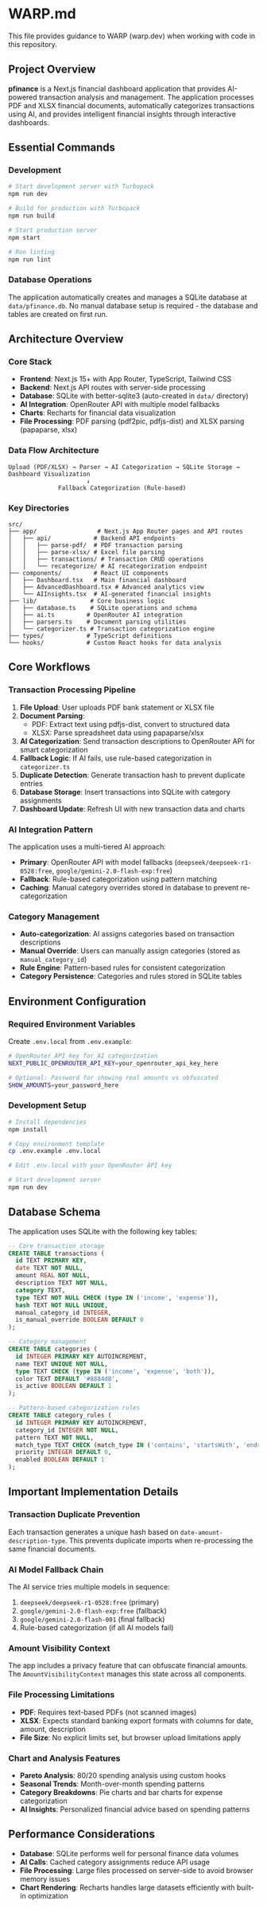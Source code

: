 # WARP.md

This file provides guidance to WARP (warp.dev) when working with code in this repository.

## Project Overview

**pfinance** is a Next.js financial dashboard application that provides AI-powered transaction analysis and management. The application processes PDF and XLSX financial documents, automatically categorizes transactions using AI, and provides intelligent financial insights through interactive dashboards.

## Essential Commands

### Development
```bash
# Start development server with Turbopack
npm run dev

# Build for production with Turbopack
npm run build

# Start production server
npm start

# Run linting
npm run lint
```

### Database Operations
The application automatically creates and manages a SQLite database at `data/pfinance.db`. No manual database setup is required - the database and tables are created on first run.

## Architecture Overview

### Core Stack
- **Frontend**: Next.js 15+ with App Router, TypeScript, Tailwind CSS
- **Backend**: Next.js API routes with server-side processing  
- **Database**: SQLite with better-sqlite3 (auto-created in `data/` directory)
- **AI Integration**: OpenRouter API with multiple model fallbacks
- **Charts**: Recharts for financial data visualization
- **File Processing**: PDF parsing (pdf2pic, pdfjs-dist) and XLSX parsing (papaparse, xlsx)

### Data Flow Architecture
```
Upload (PDF/XLSX) → Parser → AI Categorization → SQLite Storage → Dashboard Visualization
                      ↓
              Fallback Categorization (Rule-based)
```

### Key Directories
```
src/
├── app/                 # Next.js App Router pages and API routes
│   ├── api/            # Backend API endpoints
│   │   ├── parse-pdf/  # PDF transaction parsing
│   │   ├── parse-xlsx/ # Excel file parsing  
│   │   ├── transactions/ # Transaction CRUD operations
│   │   └── recategorize/ # AI recategorization endpoint
├── components/         # React UI components
│   ├── Dashboard.tsx   # Main financial dashboard
│   ├── AdvancedDashboard.tsx # Advanced analytics view
│   └── AIInsights.tsx  # AI-generated financial insights
├── lib/               # Core business logic
│   ├── database.ts    # SQLite operations and schema
│   ├── ai.ts         # OpenRouter AI integration
│   ├── parsers.ts    # Document parsing utilities
│   └── categorizer.ts # Transaction categorization engine
├── types/            # TypeScript definitions
└── hooks/            # Custom React hooks for data analysis
```

## Core Workflows

### Transaction Processing Pipeline
1. **File Upload**: User uploads PDF bank statement or XLSX file
2. **Document Parsing**: 
   - PDF: Extract text using pdfjs-dist, convert to structured data
   - XLSX: Parse spreadsheet data using papaparse/xlsx
3. **AI Categorization**: Send transaction descriptions to OpenRouter API for smart categorization
4. **Fallback Logic**: If AI fails, use rule-based categorization in `categorizer.ts`
5. **Duplicate Detection**: Generate transaction hash to prevent duplicate entries
6. **Database Storage**: Insert transactions into SQLite with category assignments
7. **Dashboard Update**: Refresh UI with new transaction data and charts

### AI Integration Pattern
The application uses a multi-tiered AI approach:
- **Primary**: OpenRouter API with model fallbacks (`deepseek/deepseek-r1-0528:free`, `google/gemini-2.0-flash-exp:free`)
- **Fallback**: Rule-based categorization using pattern matching
- **Caching**: Manual category overrides stored in database to prevent re-categorization

### Category Management
- **Auto-categorization**: AI assigns categories based on transaction descriptions
- **Manual Override**: Users can manually assign categories (stored as `manual_category_id`)
- **Rule Engine**: Pattern-based rules for consistent categorization
- **Category Persistence**: Categories and rules stored in SQLite tables

## Environment Configuration

### Required Environment Variables
Create `.env.local` from `.env.example`:
```bash
# OpenRouter API key for AI categorization
NEXT_PUBLIC_OPENROUTER_API_KEY=your_openrouter_api_key_here

# Optional: Password for showing real amounts vs obfuscated
SHOW_AMOUNTS=your_password_here
```

### Development Setup
```bash
# Install dependencies
npm install

# Copy environment template
cp .env.example .env.local

# Edit .env.local with your OpenRouter API key

# Start development server
npm run dev
```

## Database Schema

The application uses SQLite with the following key tables:

```sql
-- Core transaction storage
CREATE TABLE transactions (
  id TEXT PRIMARY KEY,
  date TEXT NOT NULL,
  amount REAL NOT NULL,
  description TEXT NOT NULL,
  category TEXT,
  type TEXT NOT NULL CHECK (type IN ('income', 'expense')),
  hash TEXT NOT NULL UNIQUE,
  manual_category_id INTEGER,
  is_manual_override BOOLEAN DEFAULT 0
);

-- Category management
CREATE TABLE categories (
  id INTEGER PRIMARY KEY AUTOINCREMENT,
  name TEXT UNIQUE NOT NULL,
  type TEXT CHECK (type IN ('income', 'expense', 'both')),
  color TEXT DEFAULT '#8884d8',
  is_active BOOLEAN DEFAULT 1
);

-- Pattern-based categorization rules
CREATE TABLE category_rules (
  id INTEGER PRIMARY KEY AUTOINCREMENT,
  category_id INTEGER NOT NULL,
  pattern TEXT NOT NULL,
  match_type TEXT CHECK (match_type IN ('contains', 'startsWith', 'endsWith')),
  priority INTEGER DEFAULT 0,
  enabled BOOLEAN DEFAULT 1
);
```

## Important Implementation Details

### Transaction Duplicate Prevention
Each transaction generates a unique hash based on `date-amount-description-type`. This prevents duplicate imports when re-processing the same financial documents.

### AI Model Fallback Chain
The AI service tries multiple models in sequence:
1. `deepseek/deepseek-r1-0528:free` (primary)
2. `google/gemini-2.0-flash-exp:free` (fallback)
3. `google/gemini-2.0-flash-001` (final fallback)
4. Rule-based categorization (if all AI models fail)

### Amount Visibility Context
The app includes a privacy feature that can obfuscate financial amounts. The `AmountVisibilityContext` manages this state across all components.

### File Processing Limitations
- **PDF**: Requires text-based PDFs (not scanned images)
- **XLSX**: Expects standard banking export formats with columns for date, amount, description
- **File Size**: No explicit limits set, but browser upload limitations apply

### Chart and Analysis Features
- **Pareto Analysis**: 80/20 spending analysis using custom hooks
- **Seasonal Trends**: Month-over-month spending patterns
- **Category Breakdowns**: Pie charts and bar charts for expense categorization
- **AI Insights**: Personalized financial advice based on spending patterns

## Performance Considerations

- **Database**: SQLite performs well for personal finance data volumes
- **AI Calls**: Cached category assignments reduce API usage
- **File Processing**: Large files processed on server-side to avoid browser memory issues
- **Chart Rendering**: Recharts handles large datasets efficiently with built-in optimization